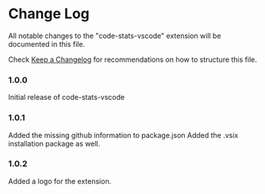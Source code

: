 # Change Log
All notable changes to the "code-stats-vscode" extension will be documented in this file.

Check [Keep a Changelog](http://keepachangelog.com/) for recommendations on how to structure this file.

### 1.0.0

Initial release of code-stats-vscode

### 1.0.1

Added the missing github information to package.json
Added the .vsix installation package as well.

### 1.0.2

Added a logo for the extension.
